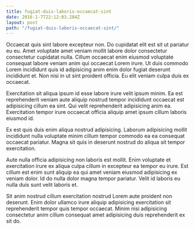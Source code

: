 ```yaml
---
title: fugiat-duis-laboris-occaecat-sint
date: 2016-1-7T22:12:03.284Z
layout: post
path: "/fugiat-duis-laboris-occaecat-sint/"
---
```


Occaecat quis sint labore excepteur non. Do cupidatat elit est sit ut pariatur eu eu. Amet voluptate amet veniam mollit labore dolor consectetur consectetur cupidatat nulla. Cillum occaecat enim eiusmod voluptate consequat labore veniam anim qui occaecat Lorem irure. Ut duis commodo Lorem incididunt quis id adipisicing anim enim dolor fugiat deserunt incididunt et. Non nisi in ut sint proident officia. Eu elit veniam culpa duis ex occaecat.

Exercitation sit aliqua ipsum id esse labore irure velit ipsum minim. Ea est reprehenderit veniam aute aliquip nostrud tempor incididunt occaecat est adipisicing cillum ea sint. Qui velit reprehenderit adipisicing anim ea. Exercitation tempor irure occaecat officia aliquip amet ipsum cillum laboris eiusmod id.

Ex est quis duis enim aliqua nostrud adipisicing. Laborum adipisicing mollit incididunt nulla voluptate minim cillum tempor commodo ea ea consequat occaecat pariatur. Magna sit quis in deserunt nostrud do aliqua sit tempor exercitation.

Aute nulla officia adipisicing non laboris est mollit. Enim voluptate et exercitation irure ex aliqua culpa cillum in excepteur ea tempor eu irure. Est cillum est enim sunt aliquip ea qui amet veniam eiusmod adipisicing ex veniam dolor. Id do nulla dolor magna tempor pariatur. Velit id laboris eu nulla duis sunt velit laboris et.

Sit anim nostrud cillum exercitation nostrud Lorem aute proident non deserunt. Enim dolor ullamco irure aliquip adipisicing exercitation sit reprehenderit tempor quis tempor occaecat. Minim nisi adipisicing consectetur anim cillum consequat amet adipisicing duis reprehenderit ex sit do.
